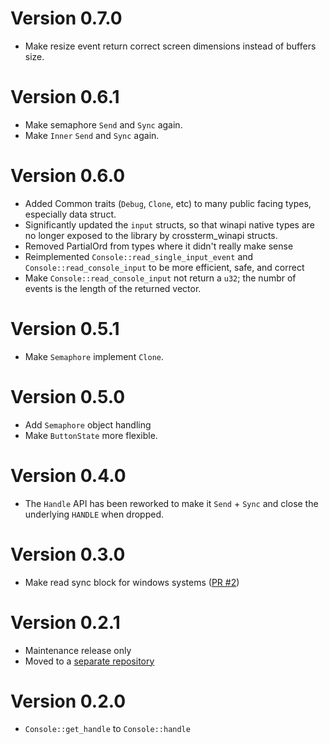 # Version 0.7.0
- Make resize event return correct screen dimensions instead of buffers size.

# Version 0.6.1
- Make semaphore `Send` and `Sync` again.
- Make `Inner` `Send` and `Sync` again.

# Version 0.6.0
- Added Common traits (`Debug`, `Clone`, etc) to many public facing types,
especially data struct.
- Significantly updated the `input` structs, so that winapi native types are no longer exposed to the library by crossterm_winapi structs.
- Removed PartialOrd from types where it didn't really make sense
- Reimplemented `Console::read_single_input_event` and `Console::read_console_input` to be more efficient, safe, and correct
- Make `Console::read_console_input` not return a `u32`; the numbr of events is the length of the returned vector.


# Version 0.5.1
- Make `Semaphore` implement `Clone`.

# Version 0.5.0
- Add `Semaphore` object handling
- Make `ButtonState` more flexible.

# Version 0.4.0
- The `Handle` API has been reworked to make it `Send` + `Sync` and close the underlying `HANDLE` when dropped.

# Version 0.3.0

- Make read sync block for windows systems ([PR #2](https://github.com/crossterm-rs/crossterm-winapi/pull/2))

# Version 0.2.1

- Maintenance release only
- Moved to a [separate repository](https://github.com/crossterm-rs/crossterm-winapi)

# Version 0.2.0

- `Console::get_handle` to `Console::handle`
